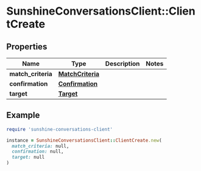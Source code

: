 # SunshineConversationsClient::ClientCreate

## Properties

| Name | Type | Description | Notes |
| ---- | ---- | ----------- | ----- |
| **match_criteria** | [**MatchCriteria**](MatchCriteria.md) |  |  |
| **confirmation** | [**Confirmation**](Confirmation.md) |  |  |
| **target** | [**Target**](Target.md) |  |  |

## Example

```ruby
require 'sunshine-conversations-client'

instance = SunshineConversationsClient::ClientCreate.new(
  match_criteria: null,
  confirmation: null,
  target: null
)
```

